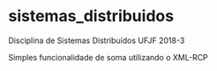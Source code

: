 # sistemas_distribuidos

Disciplina de Sistemas Distribuídos UFJF 2018-3

Simples funcionalidade de soma utilizando o XML-RCP

